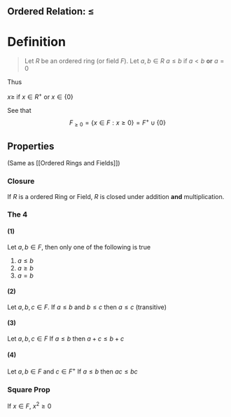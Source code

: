 ## Ordered Relation: $\leq$
# Definition
> Let $R$ be an ordered ring (or field $F$).
> Let $a, b \in R$
> $a \leq b$ if $a < b$ **or** $a = 0$

Thus 

$x \geq$ if $x \in R^+$ or $x \in \{0\}$

See that 
$$F_{\geq 0} = \{x\in F: x \geq 0\} = F^+ \cup \{0\}$$


## Properties
(Same as [[Ordered Rings and Fields]])
### Closure
If $R$ is a ordered Ring or Field, 
$R$ is closed under addition **and** multiplication.

### The 4
#### (1)
Let $a, b \in F$, then only one of the following is true
1. $a\leq b$
2. $a\geq b$
3. $a=b$

#### (2)
Let $a, b, c\in F$.
If $a \leq b$ and $b \leq c$ then $a\leq c$ (transitive)

#### (3)
Let $a, b, c\in F$
If $a\leq b$ then $a+c\leq b+c$

#### (4)
Let $a, b\in F$ and $c \in F^+$
If $a\leq b$ then $ac\leq bc$

### Square Prop
If $x\in F$, $x^2 \geq 0$

